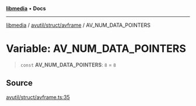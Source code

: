 [**libmedia**](../../../../README.md) • **Docs**

***

[libmedia](../../../../README.md) / [avutil/struct/avframe](../README.md) / AV\_NUM\_DATA\_POINTERS

# Variable: AV\_NUM\_DATA\_POINTERS

> `const` **AV\_NUM\_DATA\_POINTERS**: `8` = `8`

## Source

[avutil/struct/avframe.ts:35](https://github.com/zhaohappy/libmedia/blob/a88305ff5d10e91621f2d71d24c72fc85681b8f7/src/avutil/struct/avframe.ts#L35)
